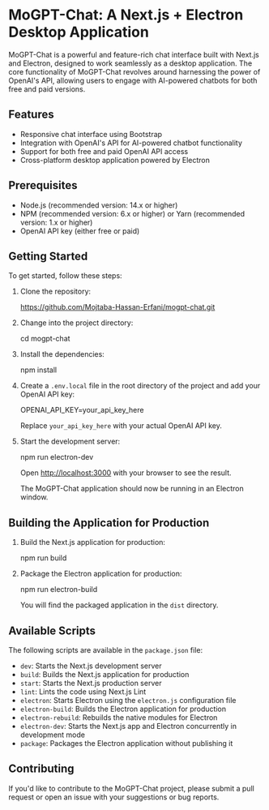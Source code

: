# MoGPT-Chat: A Next.js + Electron Desktop Application

MoGPT-Chat is a powerful and feature-rich chat interface built with Next.js and Electron, designed to work seamlessly as a desktop application. The core functionality of MoGPT-Chat revolves around harnessing the power of OpenAI's API, allowing users to engage with AI-powered chatbots for both free and paid versions.

## Features

- Responsive chat interface using Bootstrap
- Integration with OpenAI's API for AI-powered chatbot functionality
- Support for both free and paid OpenAI API access
- Cross-platform desktop application powered by Electron

## Prerequisites

- Node.js (recommended version: 14.x or higher)
- NPM (recommended version: 6.x or higher) or Yarn (recommended version: 1.x or higher)
- OpenAI API key (either free or paid)

## Getting Started

To get started, follow these steps:

1. Clone the repository:

    https://github.com/Mojtaba-Hassan-Erfani/mogpt-chat.git


2. Change into the project directory:

    cd mogpt-chat


3. Install the dependencies:

    npm install


4. Create a `.env.local` file in the root directory of the project and add your OpenAI API key:

    OPENAI_API_KEY=your_api_key_here

    Replace `your_api_key_here` with your actual OpenAI API key.

1. Start the development server:

    npm run electron-dev

    Open [http://localhost:3000](http://localhost:3000) with your browser to see the result.

    The MoGPT-Chat application should now be running in an Electron window.

## Building the Application for Production

1. Build the Next.js application for production:

    npm run build


2. Package the Electron application for production:

    npm run electron-build

    You will find the packaged application in the `dist` directory.

## Available Scripts

The following scripts are available in the `package.json` file:

- `dev`: Starts the Next.js development server
- `build`: Builds the Next.js application for production
- `start`: Starts the Next.js production server
- `lint`: Lints the code using Next.js Lint
- `electron`: Starts Electron using the `electron.js` configuration file
- `electron-build`: Builds the Electron application for production
- `electron-rebuild`: Rebuilds the native modules for Electron
- `electron-dev`: Starts the Next.js app and Electron concurrently in development mode
- `package`: Packages the Electron application without publishing it

## Contributing

If you'd like to contribute to the MoGPT-Chat project, please submit a pull request or open an issue with your suggestions or bug reports.

